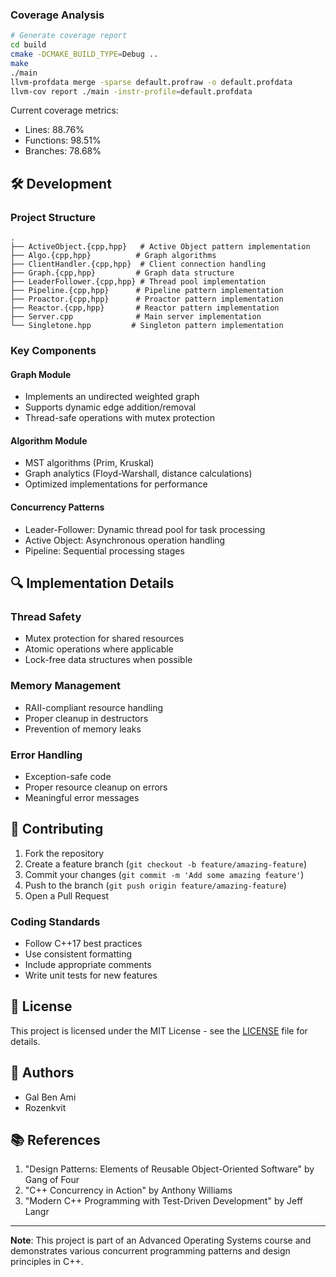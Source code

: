 ### Coverage Analysis
```bash
# Generate coverage report
cd build
cmake -DCMAKE_BUILD_TYPE=Debug ..
make
./main
llvm-profdata merge -sparse default.profraw -o default.profdata
llvm-cov report ./main -instr-profile=default.profdata
```

Current coverage metrics:
- Lines: 88.76%
- Functions: 98.51%
- Branches: 78.68%

## 🛠️ Development

### Project Structure
```
.
├── ActiveObject.{cpp,hpp}   # Active Object pattern implementation
├── Algo.{cpp,hpp}          # Graph algorithms
├── ClientHandler.{cpp,hpp}  # Client connection handling
├── Graph.{cpp,hpp}         # Graph data structure
├── LeaderFollower.{cpp,hpp} # Thread pool implementation
├── Pipeline.{cpp,hpp}      # Pipeline pattern implementation
├── Proactor.{cpp,hpp}      # Proactor pattern implementation
├── Reactor.{cpp,hpp}       # Reactor pattern implementation
├── Server.cpp              # Main server implementation
└── Singletone.hpp         # Singleton pattern implementation
```

### Key Components

#### Graph Module
- Implements an undirected weighted graph
- Supports dynamic edge addition/removal
- Thread-safe operations with mutex protection

#### Algorithm Module
- MST algorithms (Prim, Kruskal)
- Graph analytics (Floyd-Warshall, distance calculations)
- Optimized implementations for performance

#### Concurrency Patterns
- Leader-Follower: Dynamic thread pool for task processing
- Active Object: Asynchronous operation handling
- Pipeline: Sequential processing stages

## 🔍 Implementation Details

### Thread Safety
- Mutex protection for shared resources
- Atomic operations where applicable
- Lock-free data structures when possible

### Memory Management
- RAII-compliant resource handling
- Proper cleanup in destructors
- Prevention of memory leaks

### Error Handling
- Exception-safe code
- Proper resource cleanup on errors
- Meaningful error messages

## 🤝 Contributing

1. Fork the repository
2. Create a feature branch (`git checkout -b feature/amazing-feature`)
3. Commit your changes (`git commit -m 'Add some amazing feature'`)
4. Push to the branch (`git push origin feature/amazing-feature`)
5. Open a Pull Request

### Coding Standards
- Follow C++17 best practices
- Use consistent formatting
- Include appropriate comments
- Write unit tests for new features

## 📄 License

This project is licensed under the MIT License - see the [LICENSE](LICENSE) file for details.

## 👥 Authors

- Gal Ben Ami 
- Rozenkvit

## 📚 References

1. "Design Patterns: Elements of Reusable Object-Oriented Software" by Gang of Four
2. "C++ Concurrency in Action" by Anthony Williams
3. "Modern C++ Programming with Test-Driven Development" by Jeff Langr

---

**Note**: This project is part of an Advanced Operating Systems course and demonstrates various concurrent programming patterns and design principles in C++.